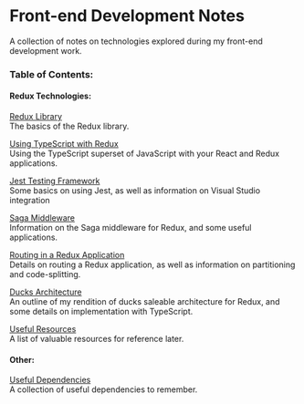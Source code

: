 # Front-end Development Notes

A collection of notes on technologies explored during my front-end development work.

### Table of Contents:

#### Redux Technologies:
[Redux Library](https://github.com/LiamRoss/front-end-notes/blob/master/Redux.md#redux-notes)  
The basics of the Redux library.

[Using TypeScript with Redux](https://github.com/LiamRoss/front-end-notes/blob/master/TypeScript.md#react-and-redux-with-typescript)  
Using the TypeScript superset of JavaScript with your React and Redux applications.

[Jest Testing Framework](https://github.com/LiamRoss/front-end-notes/blob/master/Jest.md#jest-testing-framework)  
Some basics on using Jest, as well as information on Visual Studio integration

[Saga Middleware](https://github.com/LiamRoss/front-end-notes/blob/master/Saga.md#saga-middleware)  
Information on the Saga middleware for Redux, and some useful applications.

[Routing in a Redux Application](https://github.com/LiamRoss/front-end-notes/blob/master/Routing.md#routing-in-a-redux-application)  
Details on routing a Redux application, as well as information on partitioning and code-splitting.

[Ducks Architecture](https://github.com/LiamRoss/front-end-notes/blob/master/Ducks.md#ducks-architecture)  
An outline of my rendition of ducks saleable architecture for Redux, and some details on implementation with TypeScript.

[Useful Resources](https://github.com/LiamRoss/front-end-notes/blob/master/Resources.md#useful-resources)  
A list of valuable resources for reference later.

#### Other:
[Useful Dependencies](https://github.com/LiamRoss/front-end-notes/blob/master/Dependencies.md#useful-dependencies)  
A collection of useful dependencies to remember.

